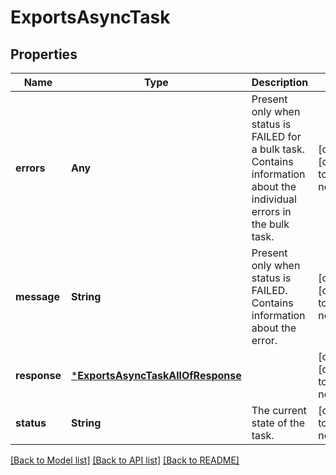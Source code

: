 # ExportsAsyncTask


## Properties
Name | Type | Description | Notes
------------ | ------------- | ------------- | -------------
**errors** | **Any** | Present only when status is FAILED for a bulk task. Contains information about the individual errors in the bulk task.  | [optional] [default to nothing]
**message** | **String** | Present only when status is FAILED. Contains information about the error. | [optional] [default to nothing]
**response** | [***ExportsAsyncTaskAllOfResponse**](ExportsAsyncTaskAllOfResponse.md) |  | [optional] [default to nothing]
**status** | **String** | The current state of the task. | [default to nothing]


[[Back to Model list]](../README.md#models) [[Back to API list]](../README.md#api-endpoints) [[Back to README]](../README.md)


